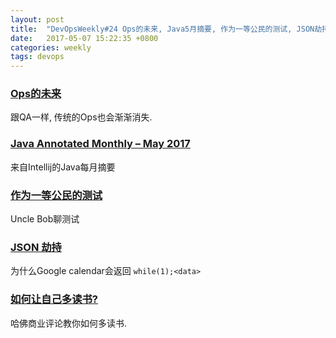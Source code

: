 ```yaml
---
layout: post
title:  "DevOpsWeekly#24 Ops的未来, Java5月摘要, 作为一等公民的测试, JSON劫持, 如何让自己多读书"
date:   2017-05-07 15:22:35 +0800
categories: weekly
tags: devops
---
```




### [**Ops的未来**](http://bravenewgeek.com/the-future-of-ops/?utm_source=ninjadevops)

跟QA一样, 传统的Ops也会渐渐消失.


### [**Java Annotated Monthly – May 2017**](https://blog.jetbrains.com/idea/2017/05/java-annotated-monthly-may-2017/?utm_source=ninjadevops)

来自Intellij的Java每月摘要


### [**作为一等公民的测试**](http://blog.cleancoder.com/uncle-bob/2017/05/05/TestDefinitions.html?utm_source=ninjadevops)

Uncle Bob聊测试


### [**JSON 劫持**](http://stackoverflow.com/questions/2669690/why-does-google-prepend-while1-to-their-json-responses?utm_source=ninjadevops)

为什么Google calendar会返回 `while(1);<data>`


### [**如何让自己多读书?**](https://hbr.org/2017/02/8-ways-to-read-a-lot-more-books-this-year?utm_source=ninjadevops)

哈佛商业评论教你如何多读书.
